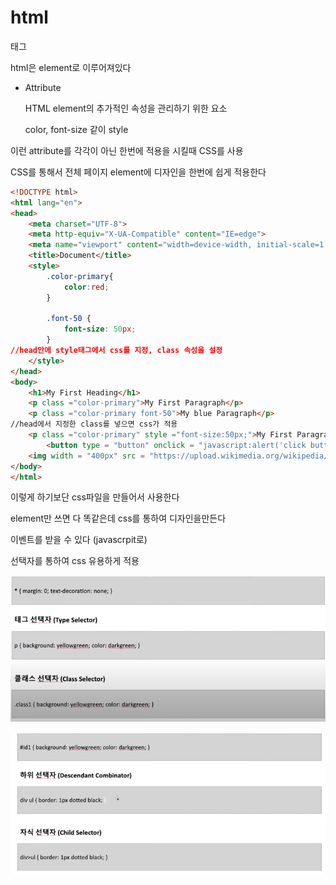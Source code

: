 # html

태그

html은 element로 이루어져있다

- Attribute
    
    HTML element의 추가적인 속성을 관리하기 위한 요소
    
    color, font-size 같이 style
    

이런 attribute를 각각이 아닌 한번에 적용을 시킬때 CSS를 사용

CSS를 통해서 전체 페이지 element에 디자인을 한번에 쉽게 적용한다

```html
<!DOCTYPE html>
<html lang="en">
<head>
    <meta charset="UTF-8">
    <meta http-equiv="X-UA-Compatible" content="IE=edge">
    <meta name="viewport" content="width=device-width, initial-scale=1.0">
    <title>Document</title>
    <style>
        .color-primary{
            color:red;
        }

        .font-50 {
            font-size: 50px;
        }
//head안에 style태그에서 css를 지정, class 속성을 설정
    </style>
</head>
<body>
    <h1>My First Heading</h1>
    <p class ="color-primary">My First Paragraph</p>
    <p class ="color-primary font-50">My blue Paragraph</p>
//head에서 지정한 class를 넣으면 css가 적용
    <p class ="color-primary" style ="font-size:50px;">My First Paragraph</p>
		<button type = "button" onclick = "javascript:alert('click button!!');">Click</button>
    <img width = "400px" src = "https://upload.wikimedia.org/wikipedia/commons/d/de/HTML5_oval_logo.png">
</body>
</html>
```

이렇게 하기보단 css파일을 만들어서 사용한다

element만 쓰면 다 똑같은데 css를 통하여 디자인을만든다

이벤트를 받을 수 있다 (javascrpit로)

선택자를 통하여 css 유용하게 적용

![Untitled](html%201d1c20315fb64b5cb73e0d1870a38c73/Untitled.png)

![Untitled](html%201d1c20315fb64b5cb73e0d1870a38c73/Untitled%201.png)